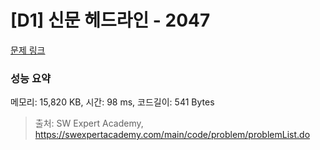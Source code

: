 # [D1] 신문 헤드라인 - 2047 

[문제 링크](https://swexpertacademy.com/main/code/problem/problemDetail.do?contestProbId=AV5QKsLaAy0DFAUq) 

### 성능 요약

메모리: 15,820 KB, 시간: 98 ms, 코드길이: 541 Bytes



> 출처: SW Expert Academy, https://swexpertacademy.com/main/code/problem/problemList.do